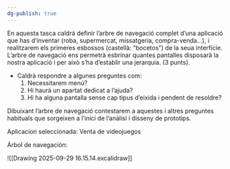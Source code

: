 ```yaml
---
dg-publish: true
---
```


En aquesta tasca caldrà definir l’arbre de navegació complet d’una aplicació que has d’inventar (roba, supermercat, missatgeria, compra-venda...), i realitzarem els primeres esbossos (castellà: “bocetos”) de la seua interfície. 
L’arbre de navegació ens permetrà esbrinar quantes pantalles disposarà la nostra aplicació i per això s’ha d’establir una jerarquia. (3 punts). 
-  Caldrà respondre a algunes preguntes com: 
	1. Necessitarem menú? 
	2. Hi haurà un apartat dedicat a l’ajuda? 
	3. Hi ha alguna pantalla sense cap tipus d’eixida i pendent de resoldre? 

Dibuixant l’arbre de navegació contestarem a aquestes i altres preguntes habituals que sorgeixen a l’inici de l’anàlisi i disseny de prototips. 

Aplicacion seleccionada: Venta de videojuegos

Árbol de navegación:

![[Drawing 2025-09-29 16.15.14.excalidraw]]